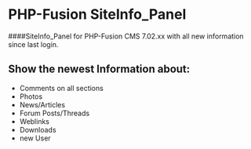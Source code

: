 PHP-Fusion SiteInfo_Panel
===================

####SiteInfo_Panel for PHP-Fusion CMS 7.02.xx with all new information since last login.

Show the newest Information about:
----------------------------------
- Comments on all sections
- Photos
- News/Articles
- Forum Posts/Threads
- Weblinks
- Downloads
- new User
